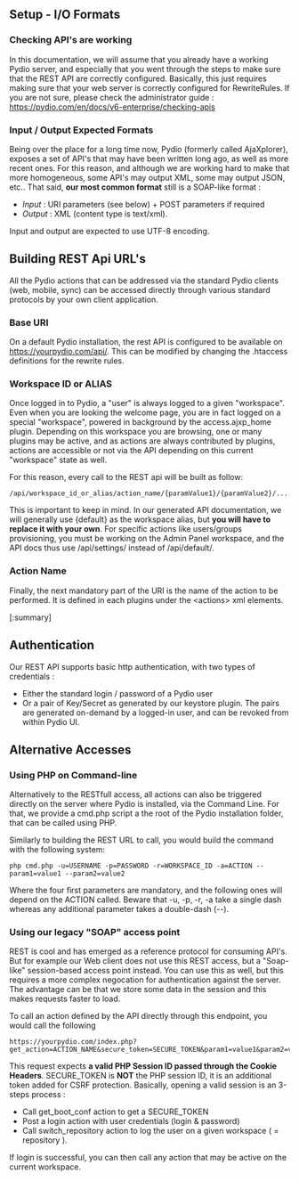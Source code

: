 ## Setup - I/O Formats

### Checking API's are working

In this documentation, we will assume that you already have a working Pydio server, and especially that you went through
the steps to make sure that the REST API are correctly configured. Basically, this just requires making sure that your 
web server is correctly configured for RewriteRules.
If you are not sure, please check the administrator guide : https://pydio.com/en/docs/v6-enterprise/checking-apis

### Input / Output Expected Formats

Being over the place for a long time now, Pydio (formerly called AjaXplorer), exposes a set of API's that may have been 
written long ago, as well as more recent ones. For this reason, and although we are working hard to make that more homogeneous, 
some API's may output XML, some may output JSON, etc.. 
That said, **our most common format** still is a SOAP-like format : 

- *Input* : URI parameters (see below) + POST parameters if required
- *Output* : XML (content type is text/xml).

Input and output are expected to use UTF-8 encoding.

## Building REST Api URL's

All the Pydio actions that can be addressed via the standard Pydio clients (web, mobile, sync) can be accessed directly 
through various standard protocols by your own client application.

### Base URI

On a default Pydio installation, the rest API is configured to be available on https://yourpydio.com/api/. This can be modified
by changing the .htaccess definitions for the rewrite rules. 

### Workspace ID or ALIAS

Once logged in to Pydio, a "user" is always logged to a given "workspace". Even when you are looking the welcome page, you are in fact logged
on a special "workspace", powered in background by the access.ajxp_home plugin. Depending on this workspace you are browsing, 
one or many plugins may be active, and as actions are always contributed by plugins, actions are accessible or not via the API 
depending on this current "workspace" state as well.

For this reason, every call to the REST api will be built as follow:  

    /api/workspace_id_or_alias/action_name/{paramValue1}/{paramValue2}/...

This is important to keep in mind. In our generated API documentation, we will generally use {default} as the workspace alias, but
**you will have to replace it with your own**. For specific actions like users/groups provisioning, you must be working on the Admin Panel
workspace, and the API docs thus use /api/settings/ instead of /api/default/.

### Action Name

Finally, the next mandatory part of the URI is the name of the action to be performed. It is defined in each plugins under the &lt;actions&gt; xml elements.

[:summary]


## Authentication

Our REST API supports basic http authentication, with two types of credentials : 

- Either the standard login / password of a Pydio user
- Or a pair of Key/Secret as generated by our keystore plugin. The pairs are generated on-demand by a logged-in user, and can be revoked
from within Pydio UI. 

## Alternative Accesses

### Using PHP on Command-line

Alternatively to the RESTfull access, all actions can also be triggered directly on the server where Pydio is installed, 
via the Command Line. For that, we provide a cmd.php script a the root of the Pydio installation folder, that can be called using PHP. 

Similarly to building the REST URL to call, you would build the command with the following system: 

    php cmd.php -u=USERNAME -p=PASSWORD -r=WORKSPACE_ID -a=ACTION --param1=value1 --param2=value2

Where the four first parameters are mandatory, and the following ones will depend on the ACTION called. Beware that -u, -p, -r, -a take a single
dash whereas any additional parameter takes a double-dash (--).

### Using our legacy "SOAP" access point

REST is cool and has emerged as a reference protocol for consuming API's. But for example our Web client 
does not use this REST access, but a "Soap-like" session-based access point instead. You can use this as well, but this 
requires a more complex negocation for authentication against the server. The advantage can be that we store some data in the
session and this makes requests faster to load.

To call an action defined by the API directly through this endpoint, you would call the following

    https://yourpydio.com/index.php?get_action=ACTION_NAME&secure_token=SECURE_TOKEN&param1=value1&param2=value2

This request expects **a valid PHP Session ID passed through the Cookie Headers**. SECURE_TOKEN is **NOT** the PHP session ID, 
it is an additional token added for CSRF protection. 
Basically, opening a valid session is an 3-steps process : 

- Call get_boot_conf action to get a SECURE_TOKEN
- Post a login action with user credentials (login & password)
- Call switch_repository action to log the user on a given workspace ( = repository ).

If login is successful, you can then call any action that may be active on the current workspace.